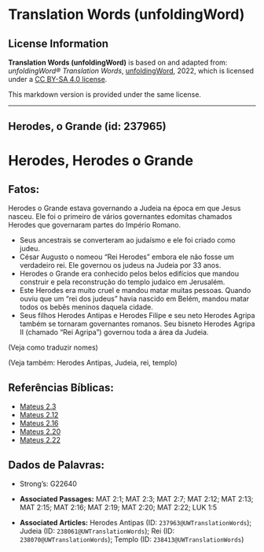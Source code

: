 # Translation Words (unfoldingWord)

## License Information

**Translation Words (unfoldingWord)** is based on and adapted from: _unfoldingWord® Translation Words_, [unfoldingWord](https://unfoldingword.org/utw), 2022, which is licensed under a [CC BY-SA 4.0 license](https://creativecommons.org/licenses/by-sa/4.0/legalcode.en).

This markdown version is provided under the same license.



--------------------------------

## Herodes, o Grande (id: 237965)

Herodes, Herodes o Grande
=========================

Fatos:
------

Herodes o Grande estava governando a Judeia na época em que Jesus nasceu. Ele foi o primeiro de vários governantes edomitas chamados Herodes que governaram partes do Império Romano.

* Seus ancestrais se converteram ao judaísmo e ele foi criado como judeu.
* César Augusto o nomeou “Rei Herodes” embora ele não fosse um verdadeiro rei. Ele governou os judeus na Judeia por 33 anos.
* Herodes o Grande era conhecido pelos belos edifícios que mandou construir e pela reconstrução do templo judaico em Jerusalém.
* Este Herodes era muito cruel e mandou matar muitas pessoas. Quando ouviu que um “rei dos judeus” havia nascido em Belém, mandou matar todos os bebês meninos daquela cidade.
* Seus filhos Herodes Antipas e Herodes Filipe e seu neto Herodes Agripa também se tornaram governantes romanos. Seu bisneto Herodes Agripa II (chamado “Rei Agripa”) governou toda a área da Judeia.

(Veja como traduzir nomes)

(Veja também: Herodes Antipas, Judeia, rei, templo)

Referências Bíblicas:
---------------------

* [Mateus 2\.3](https://ref.ly/Matt2:3)
* [Mateus 2\.12](https://ref.ly/Matt2:12)
* [Mateus 2\.16](https://ref.ly/Matt2:16)
* [Mateus 2\.20](https://ref.ly/Matt2:20)
* [Mateus 2\.22](https://ref.ly/Matt2:22)

Dados de Palavras:
------------------

* Strong’s: G22640

* **Associated Passages:** MAT 2:1; MAT 2:3; MAT 2:7; MAT 2:12; MAT 2:13; MAT 2:15; MAT 2:16; MAT 2:19; MAT 2:20; MAT 2:22; LUK 1:5
* **Associated Articles:** Herodes Antipas (ID: `237963@UWTranslationWords`); Judeia (ID: `238061@UWTranslationWords`); Rei (ID: `238070@UWTranslationWords`); Templo (ID: `238413@UWTranslationWords`)

